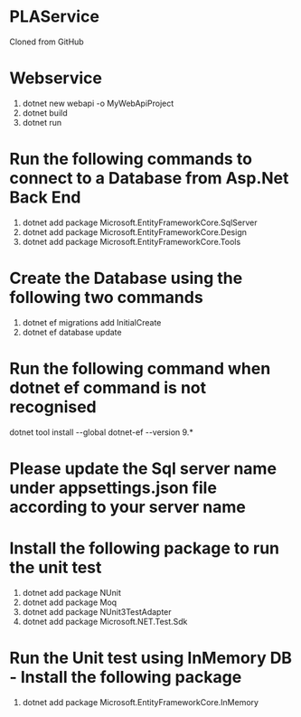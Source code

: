 # PLAService
Cloned from GitHub

# Webservice
1. dotnet new webapi -o MyWebApiProject
2. dotnet build
3. dotnet run

# Run the following commands to connect to a Database from Asp.Net Back End
1. dotnet add package Microsoft.EntityFrameworkCore.SqlServer
2. dotnet add package Microsoft.EntityFrameworkCore.Design
3. dotnet add package Microsoft.EntityFrameworkCore.Tools

# Create the Database using the following two commands
1. dotnet ef migrations add InitialCreate
2. dotnet ef database update
# Run the following command when dotnet ef command is not recognised
dotnet tool install --global dotnet-ef --version 9.*

# Please update the Sql server name under appsettings.json file according to your server name 

# Install the following package to run the unit test 
1. dotnet add package NUnit
2. dotnet add package Moq
3. dotnet add package NUnit3TestAdapter
4. dotnet add package Microsoft.NET.Test.Sdk

# Run the Unit test using InMemory DB - Install the following package
1. dotnet add package Microsoft.EntityFrameworkCore.InMemory
